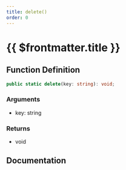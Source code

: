 ```yaml
---
title: delete()
order: 0
---
```


# {{ $frontmatter.title }}

<!--@include: ./delete_partial_header.md-->

## Function Definition

```ts
public static delete(key: string): void;
```

### Arguments

* key: string

### Returns

* void

## Documentation

<!--@include: ./delete_partial_footer.md-->
